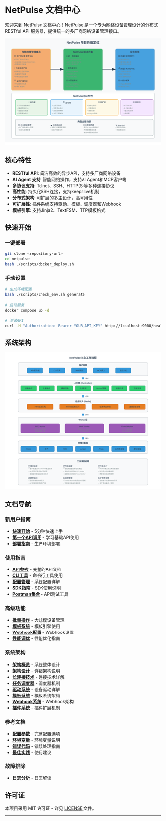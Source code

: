 # NetPulse 文档中心

欢迎来到 NetPulse 文档中心！NetPulse 是一个专为网络设备管理设计的分布式 RESTful API 服务器，提供统一的多厂商网络设备管理接口。

![NetPulse 项目价值定位](assets/images/architecture/project-value-proposition.svg)

## 核心特性

- **RESTful API**: 简洁高效的异步API，支持多厂商网络设备
- **AI Agent 支持**: 智能网络操作，支持AI Agent和MCP客户端
- **多协议支持**: Telnet、SSH、HTTP(S)等多种连接协议
- **高性能**: 持久化SSH连接，支持keepalive机制
- **分布式架构**: 可扩展的多主设计，高可用性
- **可扩展性**: 插件系统支持驱动、模板、调度器和Webhook
- **模板引擎**: 支持Jinja2、TextFSM、TTP模板格式

## 快速开始

### 一键部署
```bash
git clone <repository-url>
cd netpulse
bash ./scripts/docker_deploy.sh
```

### 手动设置
```bash
# 生成环境配置
bash ./scripts/check_env.sh generate

# 启动服务
docker compose up -d

# 测试API
curl -H "Authorization: Bearer YOUR_API_KEY" http://localhost:9000/health
```

## 系统架构

![NetPulse 核心工作流程](assets/images/architecture/workflow-overview.svg)

## 文档导航

### 新用户指南
- **[快速开始](getting-started/quick-start.md)** - 5分钟快速上手
- **[第一个API调用](getting-started/first-steps.md)** - 学习基础API使用
- **[部署指南](getting-started/deployment.md)** - 生产环境部署

### 使用指南
- **[API参考](guides/api.md)** - 完整的API文档
- **[CLI工具](guides/cli.md)** - 命令行工具使用
- **[配置管理](guides/configuration.md)** - 系统配置详解
- **[SDK指南](guides/sdk-guide.md)** - SDK使用说明
- **[Postman集合](guides/postman-collection.md)** - API测试工具

### 高级功能
- **[批量操作](advanced/batch-operations.md)** - 大规模设备管理
- **[模板系统](advanced/templates.md)** - 模板引擎使用
- **[Webhook配置](advanced/webhooks.md)** - Webhook设置
- **[性能调优](advanced/performance-tuning.md)** - 性能优化指南

### 系统架构
- **[架构概览](architecture/overview.md)** - 系统整体设计
- **[架构设计](architecture/architecture.md)** - 详细架构说明
- **[长连接技术](architecture/long-connection.md)** - 连接技术详解
- **[任务调度器](architecture/schedulers.md)** - 调度器机制
- **[驱动系统](architecture/drivers.md)** - 设备驱动详解
- **[模板系统](architecture/templates.md)** - 模板系统架构
- **[Webhook系统](architecture/webhooks.md)** - Webhook架构
- **[插件系统](architecture/plugins.md)** - 插件扩展机制

### 参考文档
- **[配置参数](reference/configuration.md)** - 完整配置选项
- **[环境变量](reference/environment-variables.md)** - 环境变量说明
- **[错误代码](reference/error-codes.md)** - 错误处理指南
- **[最佳实践](reference/best-practices.md)** - 使用建议

### 故障排除
- **[日志分析](troubleshooting/log-analysis.md)** - 日志解读


## 许可证

本项目采用 MIT 许可证 - 详见 [LICENSE](https://github.com/netpulse/LICENSE) 文件。

---